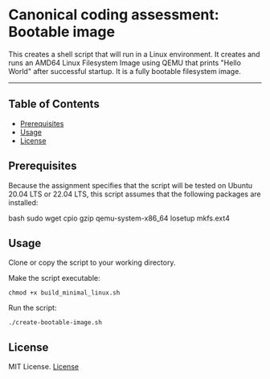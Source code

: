 # Canonical coding assessment: Bootable image 

This creates a shell script that will run in a Linux environment. It creates and runs an AMD64 Linux Filesystem Image using QEMU that prints "Hello World" after successful 
startup. It is a fully bootable filesystem image. 

---

## Table of Contents
- [Prerequisites](#Prerequisites)
- [Usage](#usage)
- [License](https://github.com/Lars-Codes/Canonical-Assessment-/blob/master/LICENSE)  

## Prerequisites 

Because the assignment specifies that the script will be tested on Ubuntu 20.04 LTS or 22.04 LTS, this script assumes that the following packages are installed: 

bash
sudo
wget
cpio
gzip
qemu-system-x86_64
losetup
mkfs.ext4


## Usage 
Clone or copy the script to your working directory.

Make the script executable:
```
chmod +x build_minimal_linux.sh
```
Run the script:
```
./create-bootable-image.sh

```


## License 
MIT License. [License](https://github.com/Lars-Codes/Canonical-Assessment-/blob/master/LICENSE)


